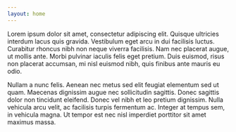 ```yaml
---
layout: home
---
```

Lorem ipsum dolor sit amet, consectetur adipiscing elit. Quisque ultricies interdum lacus quis gravida. Vestibulum eget arcu in dui facilisis luctus. Curabitur rhoncus nibh non neque viverra facilisis. Nam nec placerat augue, ut mollis ante. Morbi pulvinar iaculis felis eget pretium. Duis euismod, risus non placerat accumsan, mi nisl euismod nibh, quis finibus ante mauris eu odio.

Nullam a nunc felis. Aenean nec metus sed elit feugiat elementum sed ut quam. Maecenas dignissim augue nec sollicitudin sagittis. Donec sagittis dolor non tincidunt eleifend. Donec vel nibh et leo pretium dignissim. Nulla vehicula arcu velit, ac facilisis turpis fermentum ac. Integer at tempus sem, in vehicula magna. Ut tempor est nec nisl imperdiet porttitor sit amet maximus massa.
